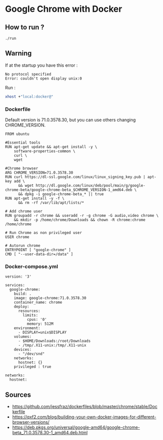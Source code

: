 # Google Chrome with Docker

## How to run ?

```
./run
```

## Warning

If at the startup you have this error :

```
No protocol specified
Error: couldn't open display unix:0
```


Run :

```bash
xhost +"local:docker@"
```

### Dockerfile
Default version is 71.0.3578.30, but you can use others changing CHROME_VERSION.
```
FROM ubuntu

#Essential tools
RUN apt-get update && apt-get install -y \
    software-properties-common \
    curl \
    wget

#Chrome browser
ARG CHROME_VERSION=71.0.3578.30
RUN curl https://dl-ssl.google.com/linux/linux_signing_key.pub | apt-key add \
      && wget http://dl.google.com/linux/deb/pool/main/g/google-chrome-beta/google-chrome-beta_$CHROME_VERSION-1_amd64.deb \
      && dpkg -i google-chrome-beta_* || true
RUN apt-get install -y -f \
      && rm -rf /var/lib/apt/lists/*

# Add chrome user
RUN groupadd -r chrome && useradd -r -g chrome -G audio,video chrome \
    && mkdir -p /home/chrome/Downloads && chown -R chrome:chrome /home/chrome

# Run Chrome as non privileged user
USER chrome

# Autorun chrome
ENTRYPOINT [ "google-chrome" ]
CMD [ "--user-data-dir=/data" ]
```

### Docker-compose.yml

```
version: '3'

services:
  google-chrome:
    build: .
    image: google-chrome:71.0.3578.30
    container_name: chrome
    deploy:
      resources:
        limits:
          cpus: '0'
          memory: 512M
    environment:
      - DISPLAY=unix$DISPLAY
    volumes:
      - $HOME/Downloads:/root/Downloads
      - /tmp/.X11-unix:/tmp/.X11-unix
    devices:
      - "/dev/snd"
    networks:
      hostnet: {}
    privileged : true

networks:
  hostnet:
```

## Sources

- https://github.com/jessfraz/dockerfiles/blob/master/chrome/stable/Dockerfile
- https://qxf2.com/blog/building-your-own-docker-images-for-different-browser-versions/
- https://deb.pkgs.org/universal/google-amd64/google-chrome-beta_71.0.3578.30-1_amd64.deb.html
